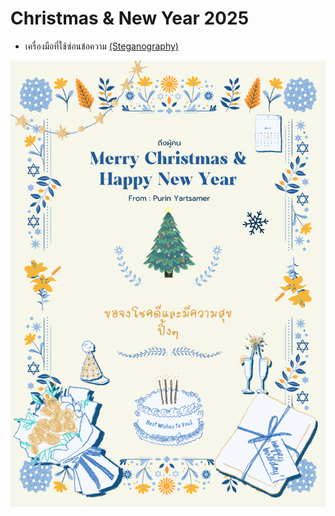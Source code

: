 # Christmas & New Year 2025

-  เครื่องมือที่ใช้ซ่อนข้อความ [(Steganography)](https://stylesuxx.github.io/steganography/)


![Alt text](Img/ดาวน์โหลด.png)

